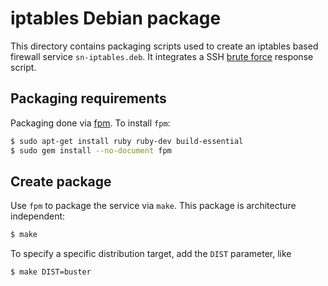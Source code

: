 # iptables Debian package

This directory contains packaging scripts used to create an iptables based firewall service 
`sn-iptables.deb`. It integrates a SSH [brute force][dropBrute] response script.


## Packaging requirements

Packaging done via [fpm][fpm]. To install `fpm`:

```sh
$ sudo apt-get install ruby ruby-dev build-essential
$ sudo gem install --no-document fpm
```

## Create package

Use `fpm` to package the service via `make`. This package is architecture independent:

```sh
$ make
```

To specify a specific distribution target, add the `DIST` parameter, like

```sh
$ make DIST=buster
```

[fpm]: https://github.com/jordansissel/fpm
[dropBrute]: https://github.com/robzr/dropBrute